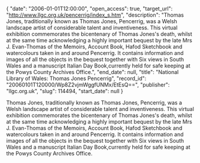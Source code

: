{
  "date": "2006-01-01T12:00:00", 
  "open_access": true, 
  "target_url": "http://www.llgc.org.uk/pencerrig/index_s.htm", 
  "description": "Thomas Jones, traditionally known as Thomas Jones, Pencerrig, was a Welsh landscape artist of considerable talent and inventiveness. This virtual exhibition commemorates the bicentenary of Thomas Jones's death, whilst at the same time acknowledging a highly important bequest by the late Mrs J. Evan-Thomas of the Memoirs, Account Book, Hafod Sketchbook and watercolours taken in and around Pencerrig. It contains information and images of all the objects in the bequest together with Six views in South Wales and a manuscript Italian Day Book,currently held for safe keeping at the Powys County Archives Office.", 
  "end_date": null, 
  "title": "National Library of Wales: Thomas Jones Pencerrig", 
  "record_id": "20060101T120000/Wp8Z2vjmWggfUNMx/EtEsQ==", 
  "publisher": "llgc.org.uk", 
  "slug": 114494, 
  "start_date": null
}

Thomas Jones, traditionally known as Thomas Jones, Pencerrig, was a Welsh landscape artist of considerable talent and inventiveness. This virtual exhibition commemorates the bicentenary of Thomas Jones's death, whilst at the same time acknowledging a highly important bequest by the late Mrs J. Evan-Thomas of the Memoirs, Account Book, Hafod Sketchbook and watercolours taken in and around Pencerrig. It contains information and images of all the objects in the bequest together with Six views in South Wales and a manuscript Italian Day Book,currently held for safe keeping at the Powys County Archives Office.